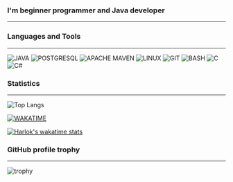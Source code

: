 ### I'm beginner programmer and Java developer
---

### Languages and Tools
---
![JAVA](https://img.shields.io/badge/JAVA-282A36)
![POSTGRESQL](https://img.shields.io/badge/SQL-282A36?logo=postgresql&logoColor=%234169E1)
![APACHE MAVEN](https://img.shields.io/badge/APACHE%20MAVEN-282A36?logo=apachemaven&logoColor=%23C71A36)
![LINUX](https://img.shields.io/badge/LINUX-282A36?logo=linux&logoColor=%23FCC624)
![GIT](https://img.shields.io/badge/GIT-282A36?logo=git&logoColor=%23F05032)
![BASH](https://img.shields.io/badge/BASH-282A36?logo=gnubash&logoColor=%234EAA25)
![C](https://img.shields.io/badge/C-282A36?logo=c&logoColor=%23A8B9CC)
![C#](https://img.shields.io/badge/C%20SHARP-282A36?logo=csharp&logoColor=%23239120)

### Statistics
---
![Top Langs](https://github-readme-stats.vercel.app/api/top-langs/?username=zaelond&theme=dracula)

[![WAKATIME](https://wakatime.com/badge/user/98c4832c-52a1-4187-bec7-931295ed67fe.svg)](https://wakatime.com/@98c4832c-52a1-4187-bec7-931295ed67fe)

[![Harlok's wakatime stats](https://github-readme-stats.vercel.app/api/wakatime?username=98c4832c-52a1-4187-bec7-931295ed67fe&theme=dracula)](https://wakatime.com/@98c4832c-52a1-4187-bec7-931295ed67fe)

### GitHub profile trophy
---
![trophy](https://github-profile-trophy.vercel.app/?username=zaelond&theme=dracula)